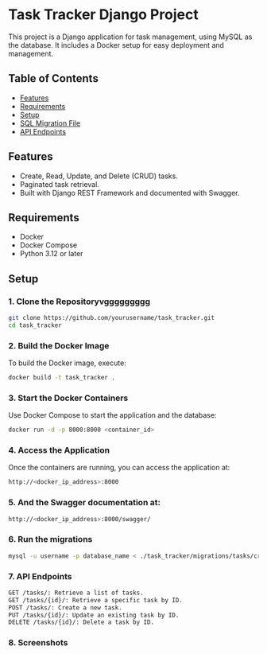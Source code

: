 # Task Tracker Django Project

This project is a Django application for task management, using MySQL as the database. It includes a Docker setup for easy deployment and management.

## Table of Contents
- [Features](#features)
- [Requirements](#requirements)
- [Setup](#setup)
- [SQL Migration File](#sql-migration-file)
- [API Endpoints](#api-endpoints)


## Features
- Create, Read, Update, and Delete (CRUD) tasks.
- Paginated task retrieval.
- Built with Django REST Framework and documented with Swagger.

##

## Requirements
- Docker
- Docker Compose
- Python 3.12 or later

## Setup

### 1. Clone the Repositoryvggggggggg
```bash
git clone https://github.com/yourusername/task_tracker.git
cd task_tracker
```

### 2. Build the Docker Image
To build the Docker image, execute:
```bash
docker build -t task_tracker .
```
### 3. Start the Docker Containers
Use Docker Compose to start the application and the database:
```bash
docker run -d -p 8000:8000 <container_id>
```
### 4. Access the Application
Once the containers are running, you can access the application at:
```bash
http://<docker_ip_address>:8000
```

### 5. And the Swagger documentation at:
```bash
http://<docker_ip_address>:8000/swagger/
```

### 6. Run the migrations
```bash
mysql -u username -p database_name < ./task_tracker/migrations/tasks/create_tasks_table.sql
```

### 7. API Endpoints
```bash
GET /tasks/: Retrieve a list of tasks.
GET /tasks/{id}/: Retrieve a specific task by ID.
POST /tasks/: Create a new task.
PUT /tasks/{id}/: Update an existing task by ID.
DELETE /tasks/{id}/: Delete a task by ID.
```

### 8. Screenshots


